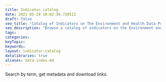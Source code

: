 ```yaml
---
title: Indicator catalog
date: 2021-05-28 18:02:58.738512
draft: false
seo_title: "Catalog of Indicators on The Environment and Health Data Portal"
seo_description: "Browse a catalog of indicators on the Environment and Health Data Portal."
tags: 
categories: 
keyTopic: 
keywords: 
layout: indicator-catalog
datalibraries: true
aliases: data-index.md
---
```


Search by term, get metadata and download links.
